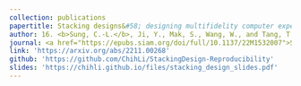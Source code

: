 ```yaml
---
collection: publications
papertitle: Stacking designs&#58; designing multifidelity computer experiments with target predictive accuracy
author: 16. <b>Sung, C.-L.</b>, Ji, Y., Mak, S., Wang, W., and Tang, T. (2024)
journal: <a href="https://epubs.siam.org/doi/full/10.1137/22M1532007">SIAM/ASA Journal on Uncertainty Quantification</a>, 12(1), 157-181.
link: 'https://arxiv.org/abs/2211.00268'
github: 'https://github.com/ChihLi/StackingDesign-Reproducibility'
slides: 'https://chihli.github.io/files/stacking_design_slides.pdf'
---
```

